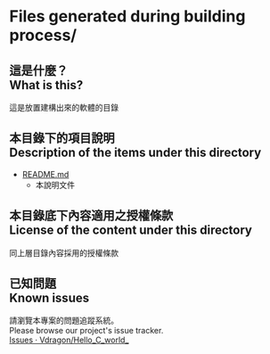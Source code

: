 # Files generated during building process/
## 這是什麼？<br />What is this?
這是放置建構出來的軟體的目錄

## 本目錄下的項目說明<br />Description of the items under this directory
* [README.md](README.md)
	* 本說明文件

## 本目錄底下內容適用之授權條款<br />License of the content under this directory
同上層目錄內容採用的授權條款

## 已知問題<br />Known issues
請瀏覽本專案的問題追蹤系統。  
Please browse our project's issue tracker.  
[Issues · Vdragon/Hello_C_world_](https://github.com/Vdragon/Hello_C_world_/issues)